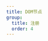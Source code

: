 ```yaml
---
title: DOM节点
group:
  title: 注册
  order: 4
---
```


<code src="../../../examples/register/dom" compact background="#f6f7f9" />
